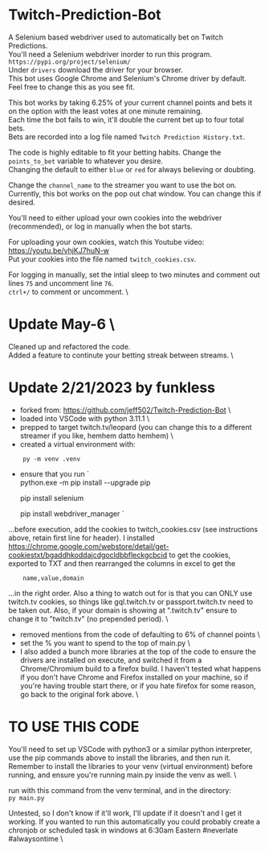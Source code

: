 # Twitch-Prediction-Bot
A Selenium based webdriver used to automatically bet on Twitch Predictions.\
You'll need a Selenium webdriver inorder to run this program. `https://pypi.org/project/selenium/`\
Under `drivers` download the driver for your browser.\
This bot uses Google Chrome and Selenium's Chrome driver by default. Feel free to change this as you see fit.

This bot works by taking 6.25% of your current channel points and bets it on the option with the least votes at one minute remaining.\
Each time the bot fails to win, it'll double the current bet up to four total bets.\
Bets are recorded into a log file named `Twitch Prediction History.txt`.

The code is highly editable to fit your betting habits.
Change the `points_to_bet` variable to whatever you desire. \
Changing the default to either `blue` or `red` for always believing or doubting.


Change the `channel_name` to the streamer you want to use the bot on.\
Currently, this bot works on the pop out chat window. You can change this if desired.

You'll need to either upload your own cookies into the webdriver (recommended), or log in manually when the bot starts.

For uploading your own cookies, watch this Youtube video: https://youtu.be/vhjKJ7huN-w \
Put your cookies into the file named `twitch_cookies.csv`.

For logging in manually, set the intial sleep to two minutes and comment out lines `75` and uncomment  line `76`.\
`ctrl+/` to comment or uncomment. \


Update May-6 \
================
Cleaned up and refactored the code. \
Added a feature to continute your betting streak between streams. \

Update 2/21/2023 by funkless
============================

* forked from: https://github.com/jeff502/Twitch-Prediction-Bot \
* loaded into VSCode with python 3.11.1 \
* prepped to target twitch.tv/leopard (you can change this to a different streamer if you like, hemhem datto hemhem) \
* created a virtual environment with:
    
`     py -m venv .venv `

* ensure that you run
`    
     python.exe -m pip install --upgrade pip

     pip install selenium  

     pip install webdriver_manager 
`

...before execution, add the cookies to twitch_cookies.csv (see instructions above, retain first line for header). I installed https://chrome.google.com/webstore/detail/get-cookiestxt/bgaddhkoddajcdgocldbbfleckgcbcid
to get the cookies, exported to TXT and then rearranged the columns in excel to get the 
    
`     name,value,domain `

...in the right order. Also a thing to watch out for is that you can ONLY use twitch.tv cookies, so things like gql.twitch.tv or passport.twitch.tv need to be taken out. Also, if your domain is showing at ".twitch.tv" ensure to change it to "twitch.tv" (no prepended period). \

* removed mentions from the code of defaulting to 6% of channel points \
* set the % you want to spend to the top of main.py \
* I also added a bunch more libraries at the top of the code to ensure the drivers are installed on execute, and switched it from a Chrome/Chromium build to a firefox build. I haven't tested what happens if you don't have Chrome and Firefox installed on your machine, so if you're having trouble start there, or if you hate firefox for some reason, go back to the original fork above. \

TO USE THIS CODE
================

You'll need to set up VSCode with python3 or a similar python interpreter, use the pip commands above to install the libraries, and then run it. Remember to install the libraries to your venv (virtual environment) before running, and ensure you're running main.py inside the venv as well. \

run with this command from the venv terminal, and in the directory: \
`
py main.py
`

Untested, so I don't know if it'll work, I'll update if it doesn't and I get it working. If you wanted to run this automatically you could probably create a chronjob or scheduled task in windows at 6:30am Eastern #neverlate #alwaysontime \
